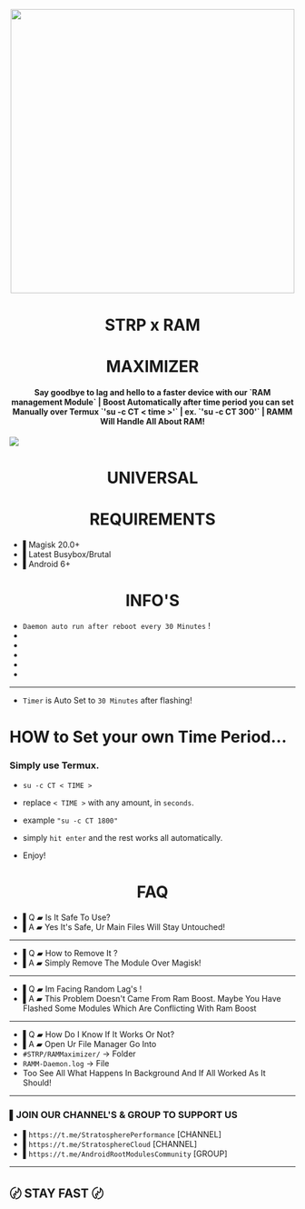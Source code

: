 <p align="center"><a href="https://t.me/AndroidRootModulesCommunity"><img src="https://i.imgur.com/gNrVMgb.jpg" width="500"></a></p>  
<h1 align="center"><b>STRP x RAM</b></h1>
<h1 align="center"><b>MAXIMIZER</b></h1>  
 <h4 align="center">Say goodbye to lag and hello to a faster device with our `RAM management Module` | Boost Automatically after time period you can set Manually over Termux `'su -c CT < time >'` | ex. `'su -c CT 300'` | RAMM Will Handle All About RAM!</h4>

 <a href="https://t.me/AndroidRootModulesCommunity"><img src="https://img.shields.io/badge/Join-Telegram%20Channel-red.svg?logo=Telegram"></a>
 
 <h1 align="center"><b> UNIVERSAL </b></h1>

 <h1 align="center"><b>REQUIREMENTS</b></h1>

- ▌Magisk 20.0+
- ▌Latest Busybox/Brutal
- ▌Android 6+

 <h1 align="center"><b>INFO'S</b></h1>

- `Daemon auto run after reboot every 30 Minutes` !
- 
- 
- 
- 
- 

-------

- `Timer` is Auto Set to `30 Minutes` after flashing!

# HOW to Set your own Time Period...

### Simply use Termux.
- `su -c CT < TIME >`

- replace `< TIME >` with any amount, in `seconds`.

- example `"su -c CT 1800"`
- simply `hit enter` and the rest works all automatically.
- Enjoy!

 <h1 align="center"><b>FAQ</b></h1>

- ▌Q ▰ Is It Safe To Use?
- ▌A ▰ Yes It's Safe, Ur Main Files Will Stay Untouched!
-----

- ▌Q ▰ How to Remove It ?
- ▌A ▰ Simply Remove The Module Over Magisk!
------

- ▌Q ▰ Im Facing Random Lag's !
- ▌A ▰ This Problem Doesn't Came From Ram Boost. Maybe You Have Flashed Some Modules Which Are Conflicting With Ram Boost
------

- ▌Q ▰ How Do I Know If It Works Or Not?
- ▌A ▰ Open Ur File Manager Go Into 
- `#STRP/RAMMaximizer/` -> Folder 
- `RAMM-Daemon.log` -> File 
- Too See All What Happens In Background And If All Worked As It Should!
------

### ▌JOIN OUR CHANNEL'S & GROUP TO SUPPORT US

- ▌`https://t.me/StratospherePerformance` [CHANNEL]
- ▌`https://t.me/StratosphereCloud` [CHANNEL]
- ▌`https://t.me/AndroidRootModulesCommunity` [GROUP]
-----

## 〄 STAY FAST 〄
